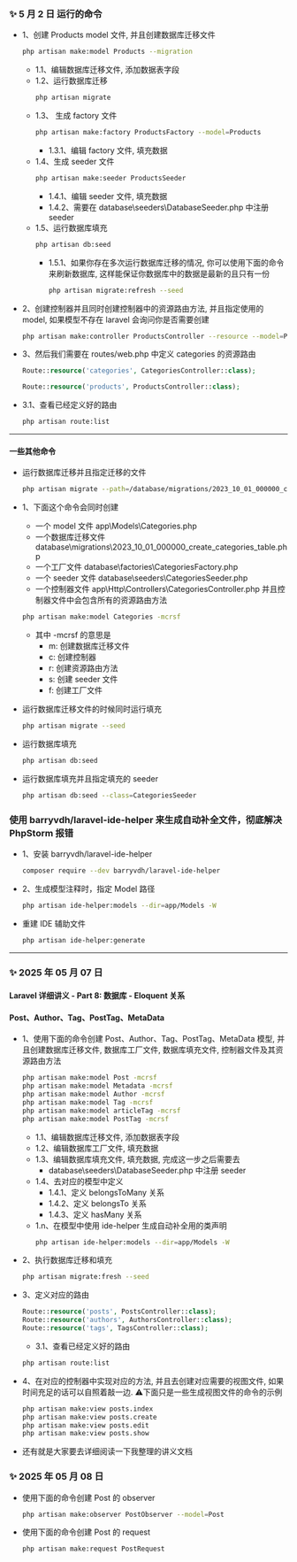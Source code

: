 ### ✨ 5 月 2 日 运行的命令

- 1、创建 Products model 文件, 并且创建数据库迁移文件
    ```bash
    php artisan make:model Products --migration
    ```
    - 1.1、编辑数据库迁移文件, 添加数据表字段
    - 1.2、运行数据库迁移
      ```bash
      php artisan migrate
      ```
    - 1.3、 生成 factory 文件
        ```bash
        php artisan make:factory ProductsFactory --model=Products
        ```
        - 1.3.1、编辑 factory 文件, 填充数据
    - 1.4、生成 seeder 文件
        ```bash
        php artisan make:seeder ProductsSeeder
        ```
        - 1.4.1、编辑 seeder 文件, 填充数据
        - 1.4.2、需要在 database\seeders\DatabaseSeeder.php 中注册 seeder
    - 1.5、运行数据库填充
        ```bash
        php artisan db:seed
        ```
        - 1.5.1、如果你存在多次运行数据库迁移的情况, 你可以使用下面的命令来刷新数据库, 这样能保证你数据库中的数据是最新的且只有一份
            ```bash
            php artisan migrate:refresh --seed
            ```

- 2、创建控制器并且同时创建控制器中的资源路由方法, 并且指定使用的 model, 如果模型不存在 laravel 会询问你是否需要创建
    ```bash
    php artisan make:controller ProductsController --resource --model=Products
    ```

- 3、然后我们需要在 routes/web.php 中定义 categories 的资源路由
    ```php
    Route::resource('categories', CategoriesController::class);
    ```
    ```php
    Route::resource('products', ProductsController::class);
    ```

- 3.1、查看已经定义好的路由
    ```bash
    php artisan route:list
    ```

---

#### 一些其他命令

- 运行数据库迁移并且指定迁移的文件
    ```bash
    php artisan migrate --path=/database/migrations/2023_10_01_000000_create_categories_table.php
    ```
- 1、下面这个命令会同时创建
    - 一个 model 文件 app\Models\Categories.php
    - 一个数据库迁移文件 database\migrations\2023_10_01_000000_create_categories_table.php
    - 一个工厂文件 database\factories\CategoriesFactory.php
    - 一个 seeder 文件 database\seeders\CategoriesSeeder.php
    - 一个控制器文件 app\Http\Controllers\CategoriesController.php 并且控制器文件中会包含所有的资源路由方法
    ```bash
    php artisan make:model Categories -mcrsf 
    ```
    - 其中 -mcrsf 的意思是
        - m: 创建数据库迁移文件
        - c: 创建控制器
        - r: 创建资源路由方法
        - s: 创建 seeder 文件
        - f: 创建工厂文件

- 运行数据库迁移文件的时候同时运行填充
    ```bash
    php artisan migrate --seed
    ```

- 运行数据库填充
    ```bash
    php artisan db:seed
    ```

- 运行数据库填充并且指定填充的 seeder
    ```bash
    php artisan db:seed --class=CategoriesSeeder
    ```

### 使用 barryvdh/laravel-ide-helper 来生成自动补全文件，彻底解决 PhpStorm 报错

- 1、安装 barryvdh/laravel-ide-helper
    ```bash
    composer require --dev barryvdh/laravel-ide-helper
    ```

- 2、生成模型注释时，指定 Model 路径
    ```bash
    php artisan ide-helper:models --dir=app/Models -W
    ```

- 重建 IDE 辅助文件
    ```bash
    php artisan ide-helper:generate
    ```

---

### ✨ 2025 年 05 月 07 日

#### Laravel 详细讲义 - Part 8: 数据库 - Eloquent 关系

#### Post、Author、Tag、PostTag、MetaData

- 1、使用下面的命令创建 Post、Author、Tag、PostTag、MetaData 模型, 并且创建数据库迁移文件, 数据库工厂文件, 数据库填充文件,
  控制器文件及其资源路由方法
    ```bash
    php artisan make:model Post -mcrsf
    php artisan make:model Metadata -mcrsf
    php artisan make:model Author -mcrsf 
    php artisan make:model Tag -mcrsf
    php artisan make:model articleTag -mcrsf
    php artisan make:model PostTag -mcrsf
    ```
    - 1.1、编辑数据库迁移文件, 添加数据表字段
    - 1.2、编辑数据库工厂文件, 填充数据
    - 1.3、编辑数据库填充文件, 填充数据, 完成这一步之后需要去
        - database\seeders\DatabaseSeeder.php 中注册 seeder
    - 1.4、去对应的模型中定义
        - 1.4.1、定义 belongsToMany 关系
        - 1.4.2、定义 belongsTo 关系
        - 1.4.3、定义 hasMany 关系
    - 1.n、在模型中使用 ide-helper 生成自动补全用的类声明
      ```bash
      php artisan ide-helper:models --dir=app/Models -W
      ```

- 2、执行数据库迁移和填充
    ```bash
    php artisan migrate:fresh --seed
    ```

- 3、定义对应的路由
    ```php
    Route::resource('posts', PostsController::class);
    Route::resource('authors', AuthorsController::class);
    Route::resource('tags', TagsController::class);
    ```
    - 3.1、查看已经定义好的路由
    ```bash
    php artisan route:list
    ```

- 4、在对应的控制器中实现对应的方法, 并且去创建对应需要的视图文件, 如果时间充足的话可以自照着敲一边. ⚠️下面只是一些生成视图文件的命令的示例
    ```bash
    php artisan make:view posts.index
    php artisan make:view posts.create
    php artisan make:view posts.edit
    php artisan make:view posts.show
    ```

- 还有就是大家要去详细阅读一下我整理的讲义文档

### ✨ 2025 年 05 月 08 日

- 使用下面的命令创建 Post 的 observer
    ```bash
    php artisan make:observer PostObserver --model=Post
    ```
- 使用下面的命令创建 Post 的 request
    ```bash
    php artisan make:request PostRequest
    ```
  

  

